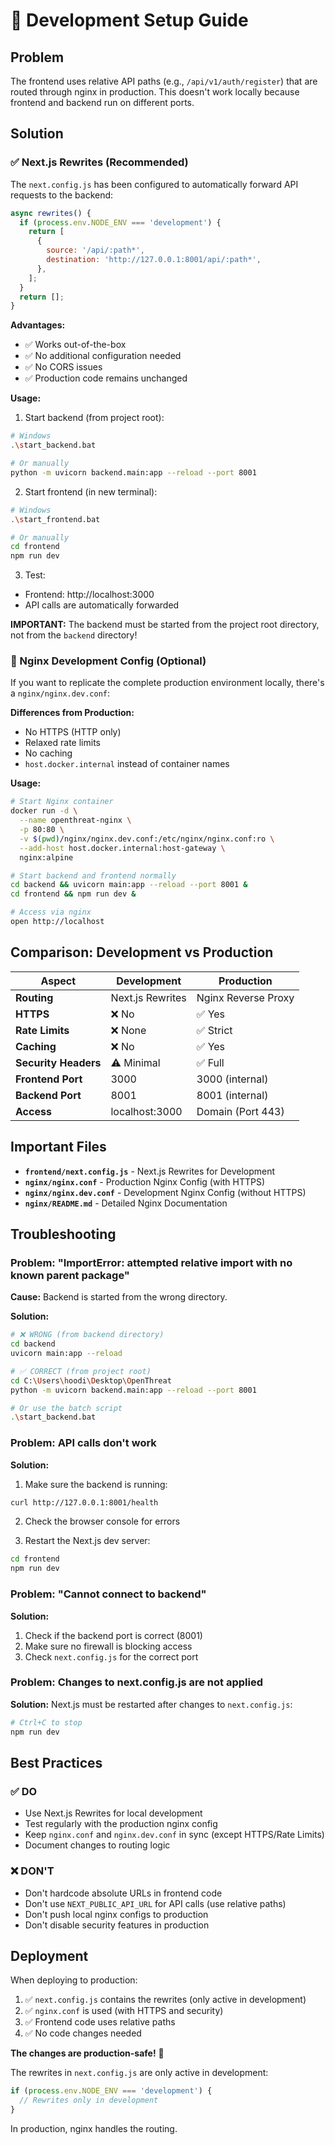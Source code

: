 # 🔧 Development Setup Guide

## Problem

The frontend uses relative API paths (e.g., `/api/v1/auth/register`) that are routed through nginx in production. This doesn't work locally because frontend and backend run on different ports.

## Solution

### ✅ Next.js Rewrites (Recommended)

The `next.config.js` has been configured to automatically forward API requests to the backend:

```javascript
async rewrites() {
  if (process.env.NODE_ENV === 'development') {
    return [
      {
        source: '/api/:path*',
        destination: 'http://127.0.0.1:8001/api/:path*',
      },
    ];
  }
  return [];
}
```

**Advantages:**
- ✅ Works out-of-the-box
- ✅ No additional configuration needed
- ✅ No CORS issues
- ✅ Production code remains unchanged

**Usage:**

1. Start backend (from project root):
```bash
# Windows
.\start_backend.bat

# Or manually
python -m uvicorn backend.main:app --reload --port 8001
```

2. Start frontend (in new terminal):
```bash
# Windows
.\start_frontend.bat

# Or manually
cd frontend
npm run dev
```

3. Test:
- Frontend: http://localhost:3000
- API calls are automatically forwarded

**IMPORTANT:** The backend must be started from the project root directory, not from the `backend` directory!

### 🐳 Nginx Development Config (Optional)

If you want to replicate the complete production environment locally, there's a `nginx/nginx.dev.conf`:

**Differences from Production:**
- No HTTPS (HTTP only)
- Relaxed rate limits
- No caching
- `host.docker.internal` instead of container names

**Usage:**

```bash
# Start Nginx container
docker run -d \
  --name openthreat-nginx \
  -p 80:80 \
  -v $(pwd)/nginx/nginx.dev.conf:/etc/nginx/nginx.conf:ro \
  --add-host host.docker.internal:host-gateway \
  nginx:alpine

# Start backend and frontend normally
cd backend && uvicorn main:app --reload --port 8001 &
cd frontend && npm run dev &

# Access via nginx
open http://localhost
```

## Comparison: Development vs Production

| Aspect | Development | Production |
|--------|-------------|------------|
| **Routing** | Next.js Rewrites | Nginx Reverse Proxy |
| **HTTPS** | ❌ No | ✅ Yes |
| **Rate Limits** | ❌ None | ✅ Strict |
| **Caching** | ❌ No | ✅ Yes |
| **Security Headers** | ⚠️ Minimal | ✅ Full |
| **Frontend Port** | 3000 | 3000 (internal) |
| **Backend Port** | 8001 | 8001 (internal) |
| **Access** | localhost:3000 | Domain (Port 443) |

## Important Files

- **`frontend/next.config.js`** - Next.js Rewrites for Development
- **`nginx/nginx.conf`** - Production Nginx Config (with HTTPS)
- **`nginx/nginx.dev.conf`** - Development Nginx Config (without HTTPS)
- **`nginx/README.md`** - Detailed Nginx Documentation

## Troubleshooting

### Problem: "ImportError: attempted relative import with no known parent package"

**Cause:** Backend is started from the wrong directory.

**Solution:**
```bash
# ❌ WRONG (from backend directory)
cd backend
uvicorn main:app --reload

# ✅ CORRECT (from project root)
cd C:\Users\hoodi\Desktop\OpenThreat
python -m uvicorn backend.main:app --reload --port 8001

# Or use the batch script
.\start_backend.bat
```

### Problem: API calls don't work

**Solution:**
1. Make sure the backend is running:
```bash
curl http://127.0.0.1:8001/health
```

2. Check the browser console for errors

3. Restart the Next.js dev server:
```bash
cd frontend
npm run dev
```

### Problem: "Cannot connect to backend"

**Solution:**
1. Check if the backend port is correct (8001)
2. Make sure no firewall is blocking access
3. Check `next.config.js` for the correct port

### Problem: Changes to next.config.js are not applied

**Solution:**
Next.js must be restarted after changes to `next.config.js`:
```bash
# Ctrl+C to stop
npm run dev
```

## Best Practices

### ✅ DO

- Use Next.js Rewrites for local development
- Test regularly with the production nginx config
- Keep `nginx.conf` and `nginx.dev.conf` in sync (except HTTPS/Rate Limits)
- Document changes to routing logic

### ❌ DON'T

- Don't hardcode absolute URLs in frontend code
- Don't use `NEXT_PUBLIC_API_URL` for API calls (use relative paths)
- Don't push local nginx configs to production
- Don't disable security features in production

## Deployment

When deploying to production:

1. ✅ `next.config.js` contains the rewrites (only active in development)
2. ✅ `nginx.conf` is used (with HTTPS and security)
3. ✅ Frontend code uses relative paths
4. ✅ No code changes needed

**The changes are production-safe!** 🎉

The rewrites in `next.config.js` are only active in development:
```javascript
if (process.env.NODE_ENV === 'development') {
  // Rewrites only in development
}
```

In production, nginx handles the routing.
